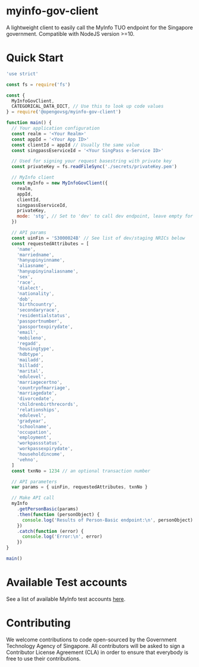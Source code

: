 # myinfo-gov-client

A lightweight client to easily call the MyInfo TUO endpoint for the Singapore government. Compatible with NodeJS version >=10.

# Quick Start

```javascript
'use strict'

const fs = require('fs')

const {
  MyInfoGovClient,
  CATEGORICAL_DATA_DICT, // Use this to look up code values
} = require('@opengovsg/myinfo-gov-client')

function main() {
  // Your application configuration
  const realm = '<Your Realm>'
  const appId = '<Your App ID>'
  const clientId = appId // Usually the same value
  const singpassEserviceId = '<Your SingPass e-Service ID>'

  // Used for signing your request basestring with private key
  const privateKey = fs.readFileSync('./secrets/privateKey.pem')

  // MyInfo client
  const myInfo = new MyInfoGovClient({
    realm,
    appId,
    clientId,
    singpassEserviceId,
    privateKey,
    mode: 'stg', // Set to 'dev' to call dev endpoint, leave empty for prod
  })

  // API params
  const uinFin = 'S3000024B' // See list of dev/staging NRICs below
  const requestedAttributes = [
    'name',
    'marriedname',
    'hanyupinyinname',
    'aliasname',
    'hanyupinyinaliasname',
    'sex',
    'race',
    'dialect',
    'nationality',
    'dob',
    'birthcountry',
    'secondaryrace',
    'residentialstatus',
    'passportnumber',
    'passportexpirydate',
    'email',
    'mobileno',
    'regadd',
    'housingtype',
    'hdbtype',
    'mailadd',
    'billadd',
    'marital',
    'edulevel',
    'marriagecertno',
    'countryofmarriage',
    'marriagedate',
    'divorcedate',
    'childrenbirthrecords',
    'relationships',
    'edulevel',
    'gradyear',
    'schoolname',
    'occupation',
    'employment',
    'workpassstatus',
    'workpassexpirydate',
    'householdincome',
    'vehno',
  ]
  const txnNo = 1234 // an optional transaction number

  // API parameters
  var params = { uinFin, requestedAttributes, txnNo }

  // Make API call
  myInfo
    .getPersonBasic(params)
    .then(function (personObject) {
      console.log('Results of Person-Basic endpoint:\n', personObject)
    })
    .catch(function (error) {
      console.log('Error:\n', error)
    })
}

main()
```

# Available Test accounts

See a list of available MyInfo test accounts [here](docs/TESTACCOUNTS.md).

# Contributing

We welcome contributions to code open-sourced by the Government Technology
Agency of Singapore. All contributors will be asked to sign a Contributor
License Agreement (CLA) in order to ensure that everybody is free to use their
contributions.
